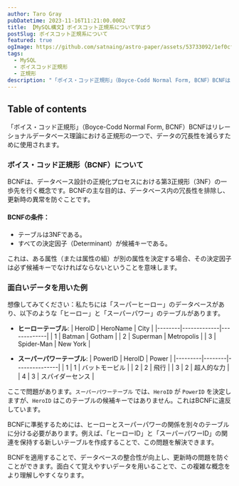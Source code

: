 ```yaml
---
author: Taro Gray
pubDatetime: 2023-11-16T11:21:00.000Z
title: 【MySQL構文】ボイスコット正規系について学ぼう
postSlug: ボイスコット正規系について
featured: true
ogImage: https://github.com/satnaing/astro-paper/assets/53733092/1ef0cf03-8137-4d67-ac81-84a032119e3a
tags:
  - MySQL
  - ボイスコッド正規形
  - 正規形
description: "「ボイス・コッド正規形」（Boyce-Codd Normal Form, BCNF）BCNFはリレーショナルデータベース理論における正規形の一つで、データの冗長性を減らすために使用されます。"
---
```


## Table of contents

「ボイス・コッド正規形」（Boyce-Codd Normal Form, BCNF）BCNFはリレーショナルデータベース理論における正規形の一つで、データの冗長性を減らすために使用されます。

### ボイス・コッド正規形（BCNF）について

BCNFは、データベース設計の正規化プロセスにおける第3正規形（3NF）の一歩先を行く概念です。BCNFの主な目的は、データベース内の冗長性を排除し、更新時の異常を防ぐことです。

#### BCNFの条件：

- テーブルは3NFである。
- すべての決定因子（Determinant）が候補キーである。

これは、ある属性（または属性の組）が別の属性を決定する場合、その決定因子は必ず候補キーでなければならないということを意味します。

### 面白いデータを用いた例

想像してみてください：私たちには「スーパーヒーロー」のデータベースがあり、以下のような「ヒーロー」と「スーパーパワー」のテーブルがあります。

- **ヒーローテーブル**:
  | HeroID | HeroName | City |
  |--------|-------------|-------------|
  | 1 | Batman | Gotham |
  | 2 | Superman | Metropolis |
  | 3 | Spider-Man | New York |

- **スーパーパワーテーブル**:
  | PowerID | HeroID | Power |
  |---------|--------|---------------|
  | 1 | 1 | バットモービル |
  | 2 | 2 | 飛行 |
  | 3 | 2 | 超人的な力 |
  | 4 | 3 | スパイダーセンス |

ここで問題があります。`スーパーパワーテーブル` では、`HeroID` が `PowerID` を決定しますが、`HeroID` はこのテーブルの候補キーではありません。これはBCNFに違反しています。

BCNFに準拠するためには、ヒーローとスーパーパワーの関係を別々のテーブルに分ける必要があります。例えば、「ヒーローID」と「スーパーパワーID」の関連を保持する新しいテーブルを作成することで、この問題を解決できます。

BCNFを適用することで、データベースの整合性が向上し、更新時の問題を防ぐことができます。面白くて覚えやすいデータを用いることで、この複雑な概念をより理解しやすくなります。
